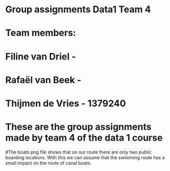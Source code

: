 # Group assignments Data1 Team 4
 # Team members:
   # Filine van Driel - 
   # Rafaël van Beek - 
   # Thijmen de Vries - 1379240

# These are the group assignments made by team 4 of the data 1 course

#The boats png file shows that on our route there are only two public boarding locations. With this we can assume that the swimming route has a small impact on the route of canal boats. 
